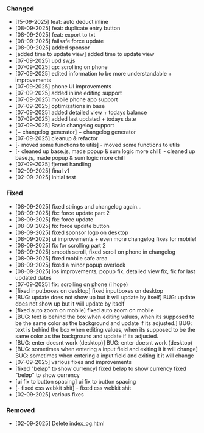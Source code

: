 ### Changed
- [15-09-2025] feat: auto deduct inline
- [08-09-2025] feat: duplicate entry button
- [08-09-2025] feat: export to txt
- [08-09-2025] failsafe force update
- [08-09-2025] added sponsor
- [added time to update view] added time to update view
- [07-09-2025] upd sw,js
- [07-09-2025] qp: scrolling on phone
- [07-09-2025] edited information to be more understandable + improvements
- [07-09-2025] phone UI improvements
- [07-09-2025] added inline editing support
- [07-09-2025] mobile phone app support
- [07-09-2025] optimizations in base
- [07-09-2025] added detailed view + todays balance
- [07-09-2025] added last updated + todays date
- [07-09-2025] Basic changelog support
- [+ changelog generator] + changelog generator
- [07-09-2025] cleanup & refactor
- [- moved some functions to utils] - moved some functions to utils
- [- cleaned up base.js, made popup & sum logic more chill] - cleaned up base.js, made popup & sum logic more chill
- [07-09-2025] fjernet handling
- [02-09-2025] final v1
- [02-09-2025] initial test

### Fixed
- [08-09-2025] fixed strings and changelog again...
- [08-09-2025] fix: force update part 2
- [08-09-2025] fix: force update
- [08-09-2025] fix force update button
- [08-09-2025] fixed sponsor logo on desktop
- [08-09-2025] ui improvements + even more changelog fixes for mobile!
- [08-09-2025] fix for scrolling part 2
- [08-09-2025] smooth scroll, fixed scroll on phone in changelog
- [08-09-2025] fixed mobile safe area
- [08-09-2025] fixed a minor popup overlook
- [08-09-2025] ios improvements, popup fix, detailed view fix, fix for last updated dates
- [07-09-2025] fix: scrolling on phone (i hope)
- [fixed inputboxes on desktop] fixed inputboxes on desktop
- [BUG: update does not show up but it will update by itself] BUG: update does not show up but it will update by itself
- [fixed auto zoom on mobile] fixed auto zoom on mobile
- [BUG: text is behind the box when editing values, when its supposed to be the same color as the background and update if its adjusted.] BUG: text is behind the box when editing values, when its supposed to be the same color as the background and update if its adjusted.
- [BUG: enter doesnt work (desktop)] BUG: enter doesnt work (desktop)
- [BUG: sometimes when entering a input field and exiting it it will change] BUG: sometimes when entering a input field and exiting it it will change
- [07-09-2025] various fixes and improvements
- [fixed "beløp" to show currency] fixed beløp to show currency
    fixed "beløp" to show currency
- [ui fix to button spacing] ui fix to button spacing
- [- fixed css webkit shit] - fixed css webkit shit
- [02-09-2025] various fixes

### Removed
- [02-09-2025] Delete index_og.html

